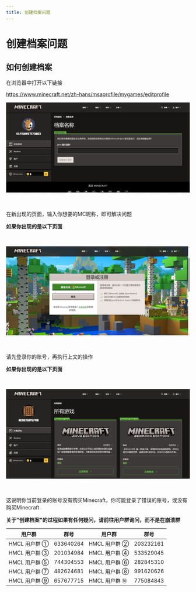 ```yaml
---
title: 创建档案问题
---
```


# 创建档案问题

## 如何创建档案

在浏览器中打开以下链接

https://www.minecraft.net/zh-hans/msaprofile/mygames/editprofile

![示例](profile/1.png)

<br>

在新出现的页面，输入你想要的MC昵称，即可解决问题

**如果你出现的是以下页面**

<br>

![示例](profile/2.png)

<br>

请先登录你的账号，再执行上文的操作

**如果你出现的是以下页面**

<br>

![示例](profile/3.png)

<br>

这说明你当前登录的账号没有购买Minecraft，你可能登录了错误的账号，或没有购买Minecraft

**关于"创建档案"的过程如果有任何疑问，请前往用户群询问，而不是在崩溃群**

| 用户群       | 群号       | 用户群       | 群号       |
| ------------ | ---------- | ------------ | ---------- |
| HMCL 用户群 ① | 633640264  | HMCL 用户群 ② | 203232161  |
| HMCL 用户群 ③ | 201034984  | HMCL 用户群 ④ | 533529045  |
| HMCL 用户群 ⑤ | 744304553  | HMCL 用户群 ⑥ | 282845310  |
| HMCL 用户群 ⑦ | 482624681  | HMCL 用户群 ⑧ | 991620626  |
| HMCL 用户群 ⑨ | 657677715  | HMCL 用户群 ⑩ | 775084843  |